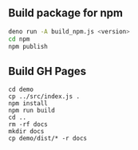 Build package for npm
---------------------
```bash
deno run -A build_npm.js <version>
cd npm
npm publish
```


Build GH Pages
--------------
```
cd demo
cp ../src/index.js .
npm install
npm run build
cd ..
rm -rf docs
mkdir docs
cp demo/dist/* -r docs
```
